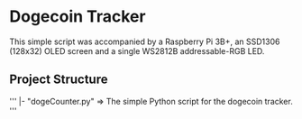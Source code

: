 # Dogecoin Tracker


This simple script was accompanied by a Raspberry Pi 3B+, an SSD1306 (128x32) OLED screen and a single WS2812B addressable-RGB LED.

## Project Structure
'''
|- "dogeCounter.py" => The simple Python script for the dogecoin tracker.
'''
